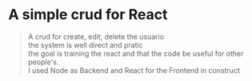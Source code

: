 <h1>A simple crud for React</h1>

> A crud for create, edit, delete the usuario<br/>
> the system is well direct and pratic <br/>
> the goal is training the react and that the code be useful for other people's.<br/>
> I used Node as Backend and React for the Frontend
> in construct
